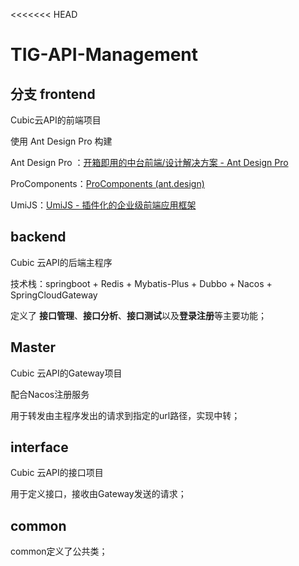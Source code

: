 <<<<<<< HEAD
# TIG-API-Management

## 分支 frontend

Cubic云API的前端项目

使用 Ant Design Pro 构建

Ant Design Pro ：[开箱即用的中台前端/设计解决方案 - Ant Design Pro](https://pro.ant.design/zh-CN)

ProComponents：[ProComponents (ant.design)](https://procomponents.ant.design/)

UmiJS：[UmiJS - 插件化的企业级前端应用框架](https://umijs.org/)

##  backend

Cubic 云API的后端主程序

技术栈：springboot + Redis + Mybatis-Plus + Dubbo + Nacos + SpringCloudGateway

定义了 **接口管理**、**接口分析**、**接口测试**以及**登录注册**等主要功能；

## Master

Cubic 云API的Gateway项目

配合Nacos注册服务

用于转发由主程序发出的请求到指定的url路径，实现中转；

##  interface

Cubic 云API的接口项目

用于定义接口，接收由Gateway发送的请求；

##  common

common定义了公共类；
